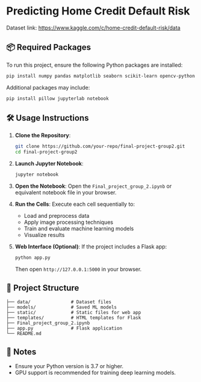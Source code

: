 # Predicting Home Credit Default Risk

Dataset link: https://www.kaggle.com/c/home-credit-default-risk/data

## 📦 Required Packages

To run this project, ensure the following Python packages are installed:

```bash
pip install numpy pandas matplotlib seaborn scikit-learn opencv-python tensorflow keras flask
```

Additional packages may include:

```bash
pip install pillow jupyterlab notebook
```

## 🛠️ Usage Instructions

1. **Clone the Repository**:
   ```bash
   git clone https://github.com/your-repo/final-project-group2.git
   cd final-project-group2
   ```

2. **Launch Jupyter Notebook**:
   ```bash
   jupyter notebook
   ```

3. **Open the Notebook**:
   Open the `Final_project_group_2.ipynb` or equivalent notebook file in your browser.

4. **Run the Cells**:
   Execute each cell sequentially to:
   - Load and preprocess data
   - Apply image processing techniques
   - Train and evaluate machine learning models
   - Visualize results

5. **Web Interface (Optional)**:
   If the project includes a Flask app:
   ```bash
   python app.py
   ```
   Then open `http://127.0.0.1:5000` in your browser.

## 📁 Project Structure

```
├── data/               # Dataset files
├── models/             # Saved ML models
├── static/             # Static files for web app
├── templates/          # HTML templates for Flask
├── Final_project_group_2.ipynb
├── app.py              # Flask application
└── README.md
```

## 📌 Notes

- Ensure your Python version is 3.7 or higher.
- GPU support is recommended for training deep learning models.
